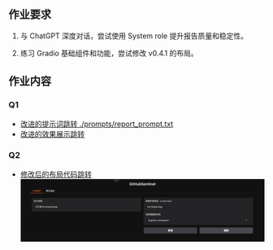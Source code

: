 ## 作业要求

1. 与 ChatGPT 深度对话，尝试使用 System role 提升报告质量和稳定性。

1. 练习 Gradio 基础组件和功能，尝试修改 v0.4.1 的布局。

## 作业内容

### Q1

* [改进的提示词跳转 ./prompts/report_prompt.txt](./prompts/report_prompt.txt)
* [改进的效果展示跳转](example/2024-10-20_to_2024-10-27_report.md)

### Q2

* [修改后的布局代码跳转](./src/gradio_server.py)
![](./images/q2_1.png)
